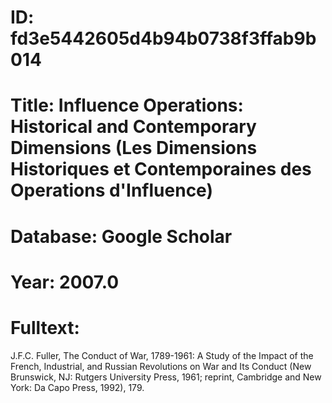 # ID: fd3e5442605d4b94b0738f3ffab9b014
# Title: Influence Operations: Historical and Contemporary Dimensions (Les Dimensions Historiques et Contemporaines des Operations d'Influence)
# Database: Google Scholar
# Year: 2007.0
# Fulltext:
J.F.C. Fuller, The Conduct of War, 1789-1961: A Study of the Impact of the French, Industrial, and Russian Revolutions on War and Its Conduct (New Brunswick, NJ: Rutgers University Press, 1961; reprint, Cambridge and New York: Da Capo Press, 1992), 179.